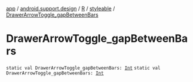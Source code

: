 [app](../../../index.md) / [android.support.design](../../index.md) / [R](../index.md) / [styleable](index.md) / [DrawerArrowToggle_gapBetweenBars](.)

# DrawerArrowToggle_gapBetweenBars

`static val DrawerArrowToggle_gapBetweenBars: `[`Int`](https://kotlinlang.org/api/latest/jvm/stdlib/kotlin/-int/index.html)
`static val DrawerArrowToggle_gapBetweenBars: `[`Int`](https://kotlinlang.org/api/latest/jvm/stdlib/kotlin/-int/index.html)